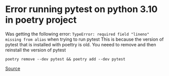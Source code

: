 # Error running pytest on python 3.10 in poetry project

Was getting the following error: `TypeError: required field "lineno" missing from alias` when trying to run pytest
This is because the version of pytest that is installed with poettry is old. You neeed to remove and then reinstall
the version of pytest

`poetry remove --dev pytest && poetry add --dev pytest`

[Source](https://stackoverflow.com/questions/69528842/an-error-while-trying-to-execute-tests-on-python-3-10-with-pytest)
